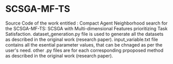 # SCSGA-MF-TS
Source Code of the work entitled : Compact Agent Neighborhood search for the SCSGA-MF-TS: SCSGA with Multi-dimensional Features prioritizing Task Satisfaction.
dataset_generation.py file is used to generate all the datasets as described in the original work (research paper).
input_variable.txt file contains all the esential parameter values, that can be chnaged as per the user's need.
other .py files are for each corresponding prpoposed method as described in the original work (research paper).
